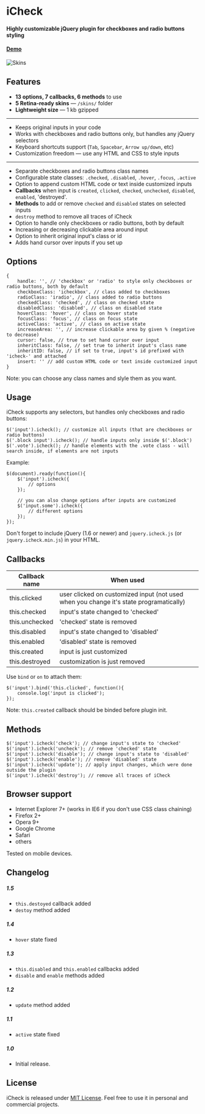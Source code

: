# iCheck

#### Highly customizable jQuery plugin for checkboxes and radio buttons styling
#### [Demo](http://damirfoy.com/projects/icheck/)

![Skins](http://damirfoy.com/projects/icheck/example.png)

## Features

* **13 options, 7 callbacks, 6 methods** to use
* **5 Retina-ready skins** — `/skins/` folder
* **Lightweight size** — 1 kb gzipped

---

* Keeps original inputs in your code
* Works with checkboxes and radio buttons only, but handles any jQuery selectors
* Keyboard shortcuts support (`Tab`, `Spacebar`, `Arrow up/down`, etc)
* Customization freedom &mdash; use any HTML and CSS to style inputs

---

* Separate checkboxes and radio buttons class names
* Configurable state classes: `.checked`, `.disabled`, `.hover`, `.focus`, `.active`
* Option to append custom HTML code or text inside customized inputs
* **Callbacks** when input is `created`, `clicked`, `checked`, `unchecked`, `disabled`, `enabled`, 'destroyed'.
* **Methods** to add or remove `checked` and `disabled` states on selected inputs
* `destroy` method to remove all traces of iCheck
* Option to handle only checkboxes or radio buttons, both by default
* Increasing or decreasing clickable area around input
* Option to inherit original input's class or id
* Adds hand cursor over inputs if you set up

## Options

    {
        handle: '', // 'checkbox' or 'radio' to style only checkboxes or radio buttons, both by default
        checkboxClass: 'icheckbox', // class added to checkboxes
        radioClass: 'iradio', // class added to radio buttons
        checkedClass: 'checked', // class on checked state
        disabledClass: 'disabled', // class on disabled state
        hoverClass: 'hover', // class on hover state
        focusClass: 'focus', // class on focus state
        activeClass: 'active', // class on active state
        increaseArea: '', // increase clickable area by given % (negative to decrease)
        cursor: false, // true to set hand cursor over input
        inheritClass: false, // set true to inherit input's class name
        inheritID: false, // if set to true, input's id prefixed with 'icheck-' and attached
        insert: '' // add custom HTML code or text inside customized input
    }

Note: you can choose any class names and slyle them as you want.

## Usage

iCheck supports any selectors, but handles only checkboxes and radio buttons:

    $('input').icheck(); // customize all inputs (that are checkboxes or radio buttons)
    $('.block input').icheck(); // handle inputs only inside $('.block')
    $('.vote').icheck(); // handle elements with the .vote class - will search inside, if elements are not inputs

Example:

    $(document).ready(function(){
        $('input').icheck({
            // options
        });

        // you can also change options after inputs are customized
        $('input.some').icheck({
            // different options
        });
    });

Don't forget to include jQuery (1.6 or newer) and `jquery.icheck.js` (or `jquery.icheck.min.js`) in your HTML.

## Callbacks

<table>
  <thead>
    <tr>
      <th>Callback name</th>
      <th>When used</th>
    </tr>
  </thead>
  <tbody>
    <tr>
      <td>this.clicked</td>
      <td>user clicked on customized input (not used when you change it's state programatically)</td>
    </tr>
    <tr>
      <td>this.checked</td>
      <td>input's state changed to 'checked'</td>
    </tr>
    <tr>
      <td>this.unchecked</td>
      <td>'checked' state is removed</td>
    </tr>
    <tr>
      <td>this.disabled</td>
      <td>input's state changed to 'disabled'</td>
    </tr>
    <tr>
      <td>this.enabled</td>
      <td>'disabled' state is removed</td>
    </tr>
    <tr>
      <td>this.created</td>
      <td>input is just customized</td>
    </tr>
    <tr>
      <td>this.destroyed</td>
      <td>customization is just removed</td>
    </tr>
  </tbody>
</table>

Use `bind` or `on` to attach them:

    $('input').bind('this.clicked', function(){
        console.log('input is clicked');
    });

Note: `this.created` callback should be binded before plugin init.

## Methods

    $('input').icheck('check'); // change input's state to 'checked'
    $('input').icheck('uncheck'); // remove 'checked' state
    $('input').icheck('disable'); // change input's state to 'disabled'
    $('input').icheck('enable'); // remove 'disabled' state
    $('input').icheck('update'); // apply input changes, which were done outside the plugin
    $('input').icheck('destroy'); // remove all traces of iCheck

## Browser support

* Internet Explorer 7+ (works in IE6 if you don't use CSS class chaining)
* Firefox 2+
* Opera 9+
* Google Chrome
* Safari
* others

Tested on mobile devices.

## Changelog

##### 1.5

* `this.destoyed` callback added
* `destoy` method added

##### 1.4

* `hover` state fixed

##### 1.3

* `this.disabled` and `this.enabled` callbacks added
* `disable` and `enable` methods added

##### 1.2

* `update` method added

##### 1.1

* `active` state fixed

##### 1.0

* Initial release.

## License

iCheck is released under [MIT License](http://en.wikipedia.org/wiki/MIT_License). Feel free to use it in personal and commercial projects.